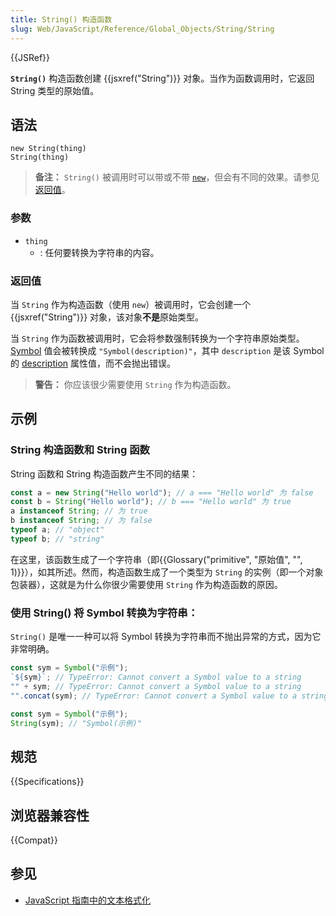 ```yaml
---
title: String() 构造函数
slug: Web/JavaScript/Reference/Global_Objects/String/String
---
```


{{JSRef}}

**`String()`** 构造函数创建 {{jsxref("String")}} 对象。当作为函数调用时，它返回 String 类型的原始值。

## 语法

```js-nolint
new String(thing)
String(thing)
```

> **备注：** `String()` 被调用时可以带或不带 [`new`](/zh-CN/docs/Web/JavaScript/Reference/Operators/new)，但会有不同的效果。请参见[返回值](#返回值)。

### 参数

- `thing`
  - : 任何要转换为字符串的内容。

### 返回值

当 `String` 作为构造函数（使用 `new`）被调用时，它会创建一个 {{jsxref("String")}} 对象，该对象**不是**原始类型。

当 `String` 作为函数被调用时，它会将参数强制转换为一个字符串原始类型。[Symbol](/zh-CN/docs/Web/JavaScript/Reference/Global_Objects/Symbol) 值会被转换成 `"Symbol(description)"`，其中 `description` 是该 Symbol 的 [description](/zh-CN/docs/Web/JavaScript/Reference/Global_Objects/Symbol/description) 属性值，而不会抛出错误。

> **警告：** 你应该很少需要使用 `String` 作为构造函数。

## 示例

### String 构造函数和 String 函数

String 函数和 String 构造函数产生不同的结果：

```js
const a = new String("Hello world"); // a === "Hello world" 为 false
const b = String("Hello world"); // b === "Hello world" 为 true
a instanceof String; // 为 true
b instanceof String; // 为 false
typeof a; // "object"
typeof b; // "string"
```

在这里，该函数生成了一个字符串（即{{Glossary("primitive", "原始值", "", 1)}}），如其所述。然而，构造函数生成了一个类型为 `String` 的实例（即一个对象包装器），这就是为什么你很少需要使用 `String` 作为构造函数的原因。

### 使用 String() 将 Symbol 转换为字符串：

`String()` 是唯一一种可以将 Symbol 转换为字符串而不抛出异常的方式，因为它非常明确。

```js example-bad
const sym = Symbol("示例");
`${sym}`; // TypeError: Cannot convert a Symbol value to a string
"" + sym; // TypeError: Cannot convert a Symbol value to a string
"".concat(sym); // TypeError: Cannot convert a Symbol value to a string
```

```js example-good
const sym = Symbol("示例");
String(sym); // "Symbol(示例)"
```

## 规范

{{Specifications}}

## 浏览器兼容性

{{Compat}}

## 参见

- [JavaScript 指南中的文本格式化](/zh-CN/docs/Web/JavaScript/Guide/Text_formatting)
